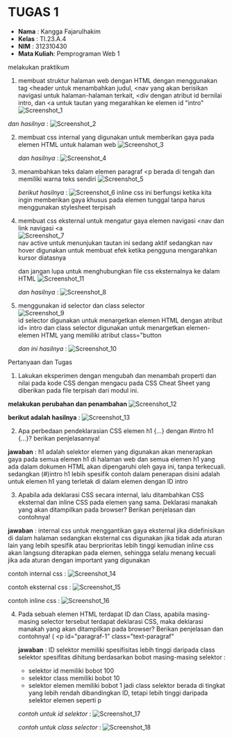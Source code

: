 # TUGAS 1
- **Nama**    : Kangga Fajarulhakim
- **Kelas**   : TI.23.A.4
- **NIM**     : 312310430
- **Mata Kuliah**: Pemprograman Web 1

melakukan praktikum 

1. membuat struktur halaman web dengan HTML dengan menggunakan tag <header untuk menambahkan judul, <nav yang akan berisikan navigasi untuk halaman-halaman terkait, <div dengan atribut id bernilai intro, dan <a untuk tautan yang megarahkan ke elemen id "intro"
   ![Screenshot_1](https://github.com/user-attachments/assets/aa63bb96-d6f0-4ef6-98b6-2ac2dfa0965e)

  *dan hasilnya* :
  ![Screenshot_2](https://github.com/user-attachments/assets/e0ab9198-a091-42cd-90a7-b84ff4c8a7fd)

2. membuat css internal yang digunakan untuk memberikan gaya pada elemen HTML untuk halaman web
   ![Screenshot_3](https://github.com/user-attachments/assets/2c247aa6-64f5-4691-a4e3-d7c4baa8e269)

   *dan hasilnya* :
   ![Screenshot_4](https://github.com/user-attachments/assets/8e176135-1ec7-45d1-824f-6ef2fe9fb079)

3. menambahkan teks dalam elemen paragraf <p berada di tengah dan memiliki warna teks sendiri
   ![Screenshot_5](https://github.com/user-attachments/assets/c0082aed-1e17-49be-b45b-4ae3b2a491f5)

   *berikut hasilnya* :
   ![Screenshot_6](https://github.com/user-attachments/assets/32f7a6cd-18ae-4bc9-be72-3f1a3e4b275e)
   inline css ini berfungsi ketika kita ingin memberikan gaya khusus pada elemen tunggal tanpa harus menggunakan stylesheet terpisah

4. membuat css eksternal untuk mengatur gaya elemen navigasi <nav dan link navigasi <a <br>
   ![Screenshot_7](https://github.com/user-attachments/assets/0a47460f-8f24-4611-8dba-a11cc4901765) <br>
   nav active untuk menunjukan tautan ini sedang aktif sedangkan nav hover digunakan untuk membuat efek ketika pengguna mengarahkan kursor diatasnya

   dan jangan lupa untuk menghubungkan file css eksternalnya ke dalam HTML
   ![Screenshot_11](https://github.com/user-attachments/assets/2b85fa84-7221-4a0a-98f3-3d5da06de614)

   *dan hasilnya* :
   ![Screenshot_8](https://github.com/user-attachments/assets/2e439276-811c-45f7-a363-ca09b9c5ad2d)

5. menggunakan id selector dan class selector<br>
   ![Screenshot_9](https://github.com/user-attachments/assets/44711507-f3c4-42e9-a79d-7f771301ee27) <br>
   id selector digunakan untuk menargetkan elemen HTML dengan atribut id= intro dan class selector digunakan untuk menargetkan elemen-elemen HTML yang memiliki atribut class="button

   *dan ini hasilnya* :
   ![Screenshot_10](https://github.com/user-attachments/assets/b6d0a106-8662-4538-9b5e-b81761899c32)

Pertanyaan dan Tugas
1. Lakukan eksperimen dengan mengubah dan menambah properti dan nilai pada kode CSS dengan mengacu pada CSS Cheat Sheet yang diberikan pada file terpisah dari modul ini.

  **melakukan perubahan dan penambahan**
  ![Screenshot_12](https://github.com/user-attachments/assets/5c8aa3fc-d5f7-43ba-b8a5-a40f830579cd)

  **berikut adalah hasilnya** :
  ![Screenshot_13](https://github.com/user-attachments/assets/ae498d67-88b1-4350-9a67-fe99b816b828)

2. Apa perbedaan pendeklarasian CSS elemen h1 {...} dengan #intro h1 {...}? berikan penjelasannya!
   
  **jawaban** : h1 adalah selektor elemen yang digunakan akan menerapkan gaya pada semua elemen h1 di halaman web dan semua elemen h1 yang ada dalam dokumen HTML akan dipengaruhi oleh gaya ini, tanpa terkecuali. sedangkan (#)intro h1 lebih spesifik contoh dalam penerapan disini adalah untuk elemen h1 yang terletak di dalam elemen dengan ID intro

3. Apabila ada deklarasi CSS secara internal, lalu ditambahkan CSS eksternal dan inline CSS pada elemen yang sama. Deklarasi manakah yang akan ditampilkan pada browser? Berikan
penjelasan dan contohnya!

  **jawaban** : internal css untuk menggantikan gaya eksternal jika didefinisikan di dalam halaman sedangkan eksternal css digunakan jika tidak ada aturan lain yang lebih spesifik atau berprioritas lebih tinggi kemudian inline css akan langsung diterapkan pada elemen, sehingga selalu menang kecuali jika ada aturan dengan important yang digunakan

  contoh internal css :
  ![Screenshot_14](https://github.com/user-attachments/assets/193cf4d9-7ff2-421f-b85f-30d5e1c22886)

  contoh eksternal css :
  ![Screenshot_15](https://github.com/user-attachments/assets/1fdea030-ce34-41c6-a49b-2a7d5254006b)

  contoh inline css :
  ![Screenshot_16](https://github.com/user-attachments/assets/5748db72-4680-4cbf-a28a-9ed0eec1cde5)

4. Pada sebuah elemen HTML terdapat ID dan Class, apabila masing-masing selector tersebut terdapat deklarasi CSS, maka deklarasi manakah yang akan ditampilkan pada browser? Berikan penjelasan dan contohnya! ( <p id="paragraf-1" class="text-paragraf"

   **jawaban** : ID selektor memiliki spesifisitas lebih tinggi daripada class selektor
   spesifitas dihitung berdasarkan bobot masing-masing selektor :
   - selektor id memiliki bobot 100
   - selektor class memiliki bobot 10
   - selektor elemen memiliki bobot 1
   jadi class selektor berada di tingkat yang lebih rendah dibandingkan ID, tetapi lebih tinggi daripada selektor elemen seperti p

   *contoh untuk id selektor* :
   ![Screenshot_17](https://github.com/user-attachments/assets/cfaf5f74-25ea-4888-b69a-9436e6ed969d)

   *contoh untuk class selector* :
   ![Screenshot_18](https://github.com/user-attachments/assets/3e483156-752c-4c2a-b622-5fa1df92a7a7)









   

